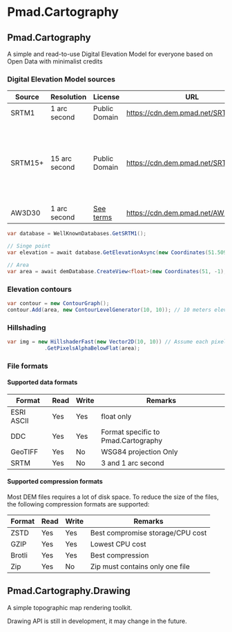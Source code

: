 # Pmad.Cartography

## Pmad.Cartography
A simple and read-to-use Digital Elevation Model for everyone based on Open Data with minimalist credits

### Digital Elevation Model sources

| Source | Resolution    | License       | URL | Credits |
| ------ | ------------- | ------------- | --- | --- |
| SRTM1  | 1 arc second  | Public Domain | https://cdn.dem.pmad.net/SRTM1/ | NASA |
| SRTM15+| 15 arc second | Public Domain | https://cdn.dem.pmad.net/SRTM15Plus/ | Tozer, B. , D. T. Sandwell, W. H. F. Smith, C. Olson, J. R. Beale, and P. Wessel |
| AW3D30 | 1 arc second  | [See terms](https://cdn.dem.pmad.net/README.txt) | https://cdn.dem.pmad.net/AW3D30/ | � JAXA |

```csharp
var database = WellKnownDatabases.GetSRTM1();

// Singe point
var elevation = await database.GetElevationAsync(new Coordinates(51.509865, -0.118092), DefaultInterpolation.Instance);

// Area
var area = await demDatabase.CreateView<float>(new Coordinates(51, -1), new Coordinates(52, 0));
```

### Elevation contours

```csharp
var contour = new ContourGraph();
contour.Add(area, new ContourLevelGenerator(10, 10)); // 10 meters elevation interval from 10
```

### Hillshading

```csharp
var img = new HillshaderFast(new Vector2D(10, 10)) // Assume each pixel of area is 10x10 meters
			.GetPixelsAlphaBelowFlat(area);
```

### File formats

#### Supported data formats

| Format     | Read | Write | Remarks                             |
| ---------- | ---- | ----- | ----------------------------------- |
| ESRI ASCII | Yes  | Yes   | float only                          |
| DDC        | Yes  | Yes   | Format specific to Pmad.Cartography |
| GeoTIFF    | Yes  | No    | WSG84 projection Only               |
| SRTM       | Yes  | No    | 3 and 1 arc second                  |

#### Supported compression formats

Most DEM files requires a lot of disk space. To reduce the size of the files, the following compression formats are supported:

| Format     | Read | Write | Remarks                             |
| ---------- | ---- | ----- | ----------------------------------- |
| ZSTD       | Yes  | Yes   | Best compromise storage/CPU cost    |
| GZIP       | Yes  | Yes   | Lowest CPU cost                     |
| Brotli     | Yes  | Yes   | Best compression                    |
| Zip        | Yes  | No    | Zip must contains only one file     |

## Pmad.Cartography.Drawing

A simple topographic map rendering toolkit.

Drawing API is still in development, it may change in the future.
